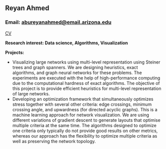 ## Reyan Ahmed
### Email: abureyanahmed@email.arizona.edu
[CV](http://cgi.cs.arizona.edu/~abureyanahmed/reyan_ahmed.pdf)

**Research interest: Data science, Algorithms, Visualization**

**Projects:**
- Visualizing large networks using multi-level representation using Steiner trees and graph spanners. We are designing heuristics, exact algorithms, and graph neural networks for these problems. The experiments are executed with the help of high-performance computing due to the computational hardness of exact algorithms. The objective of this project is to provide efficient heuristics for multi-level representation of large networks.
- Developing an optimization framework that simultaneously optimizes stress together with several other criteria: edge crossings, minimum crossing angle, and upwardness (for directed acyclic graphs). This is a machine learning approach for network visualization. We are using different variations of gradient descent to generate layouts that optimise multiple criteria at the same time. The algorithms designed to optimize one criteria only typically do not provide good results on other metrics, whereas our approach has the flexibility to optimize multiple criteria as well as preserving the network topology.


